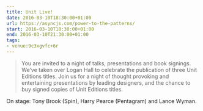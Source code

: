 ```yaml
---
title: Unit Live!
date: 2016-03-10T18:30:00+01:00
url: https://asyncjs.com/power-to-the-patterns/
start: 2016-03-10T18:30:00+01:00
end: 2016-03-10T21:30:00+01:00
tags:
- venue:9c3xgvfc+6r
---
```

> You are invited to a night of talks, presentations and book signings. We’ve taken over Logan Hall to celebrate the publication of three Unit Editions titles. Join us for a night of thought provoking and entertaining presentations by leading designers, and the chance to buy signed copies of Unit Editions titles.

On stage: Tony Brook (Spin), Harry Pearce (Pentagram) and Lance Wyman.

